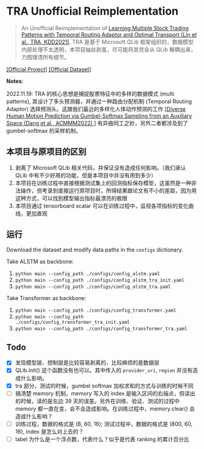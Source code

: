 # TRA Unofficial Reimplementation
> An Unofficial Reimplementation of [Learning Multiple Stock Trading Patterns with Temporal Routing Adaptor and Optimal Transport (Lin et al., TRA, KDD2021)](https://dl.acm.org/doi/abs/10.1145/3447548.3467358?casa_token=BuvssX11egYAAAAA:ddUznyIdxvDN1wIJNzss-6T4__oJz3Vi_poOTGXgfUuA5HA4oooK6cbhS-xWLzyb8sQNCAxaHDk). 
> TRA 是基于 Microsoft QLib 框架组织的，数据模型内部处理不太透明，本项目抽丝剥茧，尽可能将其完全从 QLib 解耦出来，力图理清所有细节。

[\[Official Project\]](https://github.com/microsoft/qlib/blob/main/examples/benchmarks/TRA/README.md)
[\[Official Dataset\]](https://drive.google.com/drive/folders/1fMqZYSeLyrHiWmVzygeI4sw3vp5Gt8cY)

**Notes**:

2022.11.19: TRA 的核心思想是捕捉股票特征中的多样的数据模式 (multi patterns), 其设计了多头预测器，并通过一种路由分配机制 (Temporal Routing Adaptor) 选择预测头。这跟我们最近的多样化人体动作预测的工作 [\[Diverse Human Motion Prediction via Gumbel-Softmax Sampling from an Auxiliary Space (Dang et al., ACMMM2022) \]](https://github.com/Droliven/diverse_sampling) 有异曲同工之妙，另外二者都涉及到了 gumbel-softmax 的采样机制。


## 本项目与原项目的区别

1. 剥离了 Microsoft QLib 相关代码，并保证没有造成任何影响。（我们承认 QLib 中有不少好用的功能，但是本项目中并没有用到多少）
2. 本项目在训练过程中直接根据测试集上的回测指标保存模型，这虽然是一种非法操作，但考录到直接运行原项目时，所得结果跟论文有不小的差距，因为用这种方式，可以找到模型输出指标最漂亮的极限
3. 本项目通过 tensorboard scalar 可以在训练过程中，监视各项指标的变化曲线，更加直观

## 运行

Download the dataset and modify data paths in the `configs` dictionary.

Take ALSTM as backbone:

1. `python main --config_path ./configs/config_alstm.yaml`
2. `python main --config_path ./configs/config_alstm_tra_init.yaml`
3. `python main --config_path ./configs/config_alstm_tra.yaml`

Take Transformer as backbone:

1. `python main --config_path ./configs/config_transformer.yaml`
2. `python main --config_path ./configs/config_transformer_tra_init.yaml`
3. `python main --config_path ./configs/config_transformer_tra.yaml`

## Todo

+ [x] 发现模型层、控制层是比较容易剥离的，比较麻烦的是数据层
+ [x] QLib.init() 这个函数没有也可以。其中传入的 `provider_uri`, `region` 并没有造成什么影响。
+ [x] tra 部分，测试的时候，gumbel softmax 加权求和的方式与训练的时候不同
+ [ ] 搞清楚 memory 机制，memory 写入的 index 是输入区间的右端点，但读出的时候，读的是左边 39 天的误差。另外在训练、验证、测试的过程中 memory 都一直在变，会不会造成影响。在训练过程中，memory.clear() 会造成什么影响？
+ [ ] 训练过程，数据的格式是 (B, 60, 16); 测试过程中，数据的格式是 (800, 60, 16), index 是怎么对上去的？
+ [ ] label 为什么是一个浮点数，代表什么？似乎是代表 ranking 的累计百分比
